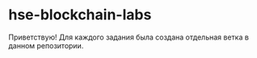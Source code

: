 # hse-blockchain-labs

Приветствую!
Для каждого задания была создана отдельная ветка в данном репозитории.